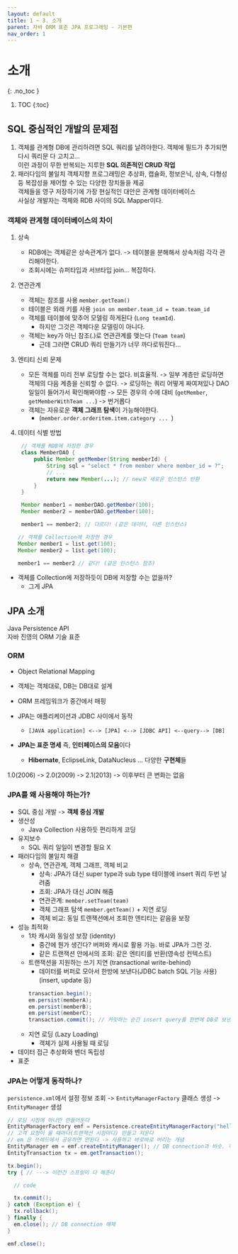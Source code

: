 ```yaml
---
layout: default
title: 1 ~ 3. 소개
parent: 자바 ORM 표준 JPA 프로그래밍 - 기본편
nav_order: 1
---
```


# 소개
{: .no_toc }

1. TOC
{:toc}

## SQL 중심적인 개발의 문제점

1. 객체를 관계형 DB에 관리하려면 SQL 쿼리를 날려야한다. 객체에 필드가 추가되면 다시 쿼리문 다 고치고...  
이런 과정이 무한 반복되는 지루한 **SQL 의존적인 CRUD 작업**
2. 패러다임의 불일치
객체지향 프로그래밍은 추상화, 캡슐화, 정보은닉, 상속, 다형성 등 복잡성을 제어할 수 있는 다양한 장치들을 제공  
객체들을 영구 저장하기에 가장 현실적인 대안은 관계형 데이터베이스  
사실상 개발자는 객체와 RDB 사이의 SQL Mapper이다.

### 객체와 관계형 데이터베이스의 차이
1. 상속
   - RDB에는 객체같은 상속관계가 없다. -> 테이블을 분해해서 상속처럼 각각 관리해야한다.
   - 조회시에는 슈퍼타입과 서브타입 join... 복잡하다.
2. 연관관계
   - 객체는 참조를 사용 `member.getTeam()`
   - 테이블은 외래 키를 사용 `join on member.team_id = team.team_id`
   - 객체를 테이블에 맞추어 모델링 하게된다 (`Long teamId`).
     - 하지만 그것은 객체다운 모델링이 아니다.
   - 객체는 key가 아닌 참조(.)로 연관관계를 맺는다 (`Team team`)
     - 근데 그러면 CRUD 쿼리 만들기가 너무 까다로워진다...
3. 엔티티 신뢰 문제
   - 모든 객체를 미리 전부 로딩할 수는 없다. 비효율적. -> 일부 계층만 로딩하면 객체의 다음 계층을 신뢰할 수 없다. -> 로딩하는 쿼리 어떻게 짜여져있나 DAO 일일이 들어가서 확인해봐야함 -> 모든 경우의 수에 대비 (`getMember`, `getMemberWithTeam ...`) -> 번거롭다
   - 객체는 자유로운 **객체 그래프 탐색**이 가능해야한다.
     - (`member.order.orderitem.item.category ... `)
4. 데이터 식별 방법
   ```java
    // 객체를 RDB에 저장한 경우
    class MemberDAO {
        public Member getMember(String memberId) {
            String sql = "select * from member where member_id = ?";
            // ...
            return new Member(...); // new로 새로운 인스턴스 반환
        }
    }

    Member member1 = memberDAO.getMember(100);
    Member member2 = memberDAO.getMember(100);

    member1 == member2; // 다르다! (같은 데이터, 다른 인스턴스)
    ```

    ```java
    // 객체를 Collection에 저장한 경우
    Member member1 = list.get(100);
    Member member2 = list.get(100);

    member1 == member2 // 같다! (같은 인스턴스 참조)
    ```
- 객체를 Collection에 저장하듯이 DB에 저장할 수는 없을까?
  - 그게 JPA

## JPA 소개

Java Persistence API  
자바 진영의 ORM 기술 표준  

### ORM

- Object Relational Mapping
- 객체는 객체대로, DB는 DB대로 설계
- ORM 프레임워크가 중간에서 매핑

- JPA는 애플리케이션과 JDBC 사이에서 동작
  - `[JAVA application] <--> [JPA] <--> [JDBC API] <--query--> [DB]`
- **JPA는 표준 명세** 즉, **인터페이스의 모음**이다
  - **Hibernate**, EclipseLink, DataNucleus ... 다양한 **구현체**들

1.0(2006) -> 2.0(2009) -> 2.1(2013) -> 이후부터 큰 변화는 없음

### **JPA를 왜 사용해야 하는가?**

- SQL 중심 개발 -> **객체 중심 개발**
- 생산성
  - Java Collection 사용하듯 편리하게 코딩
- 유지보수
  - SQL 쿼리 일일이 변경할 필요 X
- 패러다임의 불일치 해결
  - 상속, 연관관계, 객체 그래프, 객체 비교
    - 상속: JPA가 대신 super type과 sub type 테이블에 insert 쿼리 두번 날려줌
    - 조회: JPA가 대신 JOIN 해줌
    - 연관관계: `member.setTeam(team)`
    - 객체 그래프 탐색 `member.getTeam()` + 지연 로딩
    - 객체 비교: 동일 트랜잭션에서 조회한 엔티티는 같음을 보장
- 성능 최적화
  - 1차 캐시와 동일성 보장 (identity)
    - 중간에 뭔가 생긴다? 버퍼와 캐시로 활용 가능. 바로 JPA가 그런 것.
    - 같은 트랜잭션 안에서의 조회: 같은 엔티티를 반환(영속성 컨텍스트)
  - 트랜잭션을 지원하는 쓰기 지연 (transactional write-behind)
    - 데이터를 버퍼로 모아서 한방에 보낸다(JDBC batch SQL 기능 사용) (insert, update 등)
    ```java
    transaction.begin();
    em.persist(memberA);
    em.persist(memberB);
    em.persist(memberC);
    transaction.commit(); // 커밋하는 순간 insert query를 한번에 DB로 보낸다 - buffer writing
    ```
  - 지연 로딩 (Lazy Loading)
    - 객체가 실제 사용될 때 로딩
- 데이터 접근 추상화와 벤더 독립성
- 표준

### JPA는 어떻게 동작하나?

`persistence.xml`에서 설정 정보 조회 -> `EntityManagerFactory` 클래스 생성 -> `EntityManager` 생성  
```java
// 로딩 시점에 하나만 만들어둔다
EntityManagerFactory emf = Persistence.createEntityManagerFactory("hello");
// 고객 요청이 올 때마다(트랜잭션 시점마다) 만들고 지운다
// em 은 쓰레드에서 공유하면 안된다 -> 사용하고 바로바로 버리는 개념
EntityManager em = emf.createEntityManager(); // DB connection과 비슷. 객체를 저장해주는 collection 느낌.
EntityTransaction tx = em.getTransaction();

tx.begin();
try { // ---> 이런건 스프링이 다 해준다

  // code

  tx.commit();
} catch (Exception e) {
  tx.rollback();
} finally {
  em.close(); // DB connection 해제
}

emf.close();
```